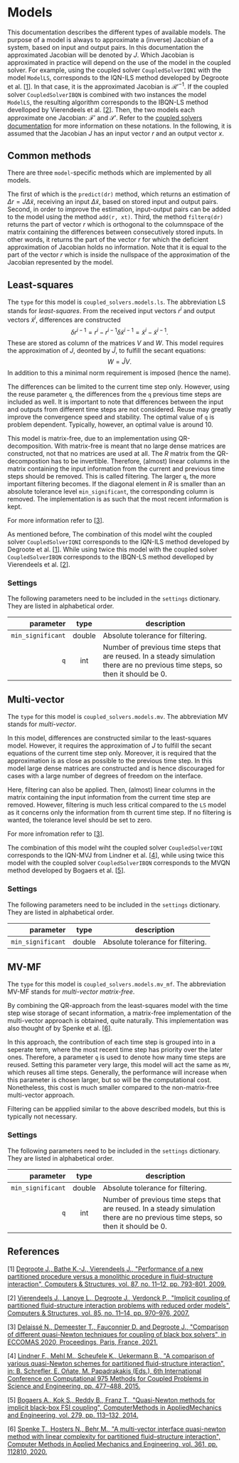 # Models

This documentation describes the different types of available models.
The purpose of a model is always to approximate a (inverse) Jacobian of a system, based on input and output pairs.
In this documentation the approximated Jacobian will be denoted by $J$.
Which Jacobian is approximated in practice will depend on the use of the model in the coupled solver.
For example, using the coupled solver `CoupledSolverIQNI` with the model `ModelLS`, corresponds to the IQN-ILS method developed by Degroote et al. [[1](#1)].
In that case, it is the approximated Jacobian is $\mathcal{R}'^{-1}$.
If the coupled solver `CoupledSolverIBQN` is combined with two instances the model `ModelLS`, the resulting algorithm corresponds to the IBQN-LS method develloped by Vierendeels et al. [[2](#2)].
Then, the two models each approximate one Jacobian: $\mathcal{F}'$ and $\mathcal{S}'$.
Refer to the [coupled solvers documentation](../coupled_solvers.md) for more information on these notations.
In the following, it is assumed that the Jacobian $J$ has an input vector $r$ and an output vector $x$.

## Common methods

There are three `model`-specific methods which are implemented by all models.

The first of which is the `predict(dr)` method, which returns an estimation of $\Delta r=J\Delta\tilde{x}$, receiving an input $\Delta\tilde{x}$, based on stored input and output pairs.
Second, in order to improve the estimation, input-output pairs can be added to the model using the method `add(r, xt)`.
Third, the method `filterq(dr)` returns the part of vector $r$ which is orthogonal to the columnspace of the matrix containing the differences between consecutively stored inputs.
In other words, it returns the part of the vector $r$ for which the deficient approximation of Jacobian holds no information.
Note that it is equal to the part of the vector $r$ which is inside the nullspace of the approximation of the Jacobian represented by the model.

## Least-squares

The `type` for this model is `coupled_solvers.models.ls`.
The abbreviation LS stands for _least-squares_.
From the received input vectors $r^i$ and output vectors $\tilde{x}^i$, differences are constructed
$$
\delta r^{i-1}=r^i-r^{i-1}
\delta \tilde{x}^{i-1}=\tilde{x}^i-\tilde{x}^{i-1}.
$$
These are stored as column of the matrices $V$ and $W$.
This model requires the approximation of $J$, deonted by $\widehat{J}$, to fulfill the secant equations:
$$
W=\widehat{J}V.
$$
In addition to this a minimal norm requirement is imposed (hence the name).

The differences can be limited to the current time step only.
However, using the reuse parameter `q`, the differences from the `q` previous time steps are included as well.
It is important to note that differences between the input and outputs from different time steps are not considered.
Reuse may greatly improve the convergence speed and stability.
The optimal value of `q` is problem dependent.
Typically, however, an optimal value is around 10.

This model is matrix-free, due to an implementation using QR-decomposition.
With matrix-free is meant that no large dense matrices are constructed, not that no matrices are used at all.
The $R$ matrix from the QR-decompostion has to be invertible.
Therefore, (almost) linear columns in the matrix containing the input information from the current and previous time steps should be removed.
This is called filtering. The larger `q`, the more important filtering becomes.
If the diagonal element in $R$ is smaller than an absolute tolerance level `min_significant`, the corresponding column is removed.
The implementation is as such that the most recent information is kept.

For more information refer to [[3](#3)].

As mentioned before,
The combination of this model wiht the coupled solver `CoupledSolverIQNI` corresponds to the IQN-ILS method developed by Degroote et al. [[1](#1)].
While using twice this model with the coupled solver `CoupledSolverIBQN` corresponds to the IBQN-LS method develloped by Vierendeels et al. [[2](#2)].

### Settings

The following parameters need to be included in the `settings` dictionary.
They are listed in alphabetical order.

parameter|type|description
---:|:---:|---
`min_significant`|double|Absolute tolerance for filtering.
`q`|int|Number of previous time steps that are reused. In a steady simulation there are no previous time steps, so then it should be 0.

## Multi-vector

The `type` for this model is `coupled_solvers.models.mv`.
The abbreviation MV stands for _multi-vector_.

In this model, differences are constructed similar to the least-squares model.
However, it requires the approximation of $J$ to fulfill the secant equations of the current time step only.
Moreover, it is required that the approximation is as close as possible to the previous time step.
In this model large dense matrices are constructed and is hence discouraged for cases with a large number of degrees of freedom on the interface.

Here, filtering can also be applied.
Then, (almost) linear columns in the matrix containing the input information from the current time step are removed.
However, filtering is much less critical compared to the `LS` model as it concerns only the information from th current time step.
If no filtering is wanted, the tolerance level should be set to zero.

For more infromation refer to [[3](#3)].

The combination of this model wiht the coupled solver `CoupledSolverIQNI` corresponds to the IQN-MVJ from Lindner et al. [[4](#4)],
while using twice this model with the coupled solver `CoupledSolverIBQN` corresponds to the MVQN method developed by Bogaers et al. [[5](#5)].

### Settings

The following parameters need to be included in the `settings` dictionary.
They are listed in alphabetical order.

parameter|type|description
---:|:---:|---
`min_significant`|double|Absolute tolerance for filtering.

## MV-MF

The `type` for this model is `coupled_solvers.models.mv_mf`.
The abbreviation MV-MF stands for _multi-vector matrix-free_.

By combining the QR-approach from the least-squares model with the time step wise storage of secant information,
a matrix-free implementation of the multi-vector approach is obtained, quite naturally.
This implementation was also thought of by Spenke et al. [[6](#6)].

In this approach, the contribution of each time step is grouped into in a seperate term, where the most recent time step has priority over the later ones.
Therefore, a parameter `q` is used to denote how many time steps are reused.
Setting this parameter very large, this model will act the same as `MV`, which reuses all time steps.
Generally, the performance will increase when this parameter is chosen larger, but so will be the computational cost.
Nonetheless, this cost is much smaller compared to the non-matrix-free multi-vector approach.

Filtering can be appplied similar to the above described models, but this is typically not necessary.

### Settings

The following parameters need to be included in the `settings` dictionary.
They are listed in alphabetical order.

parameter|type|description
---:|:---:|---
`min_significant`|double|Absolute tolerance for filtering.
`q`|int|Number of previous time steps that are reused. In a steady simulation there are no previous time steps, so then it should be 0.

## References 
<a id="1">[1]</a> 
[Degroote J., Bathe K.-J., Vierendeels J., "Performance of a new partitioned procedure versus a monolithic procedure in fluid-structure interaction", Computers & Structures, vol. 87, no. 11–12, pp. 793-801, 2009.](http://hdl.handle.net/1854/LU-533365)

<a id="2">[2]</a> 
[Vierendeels J., Lanoye L., Degroote J., Verdonck P., "Implicit coupling of partitioned fluid-structure interaction problems with reduced order models", Computers & Structures, vol. 85, no. 11–14, pp. 970–976, 2007.](http://hdl.handle.net/1854/LU-409369)

<a id="3">[3]</a> 
[Delaissé N., Demeester T., Fauconnier D. and Degroote J., "Comparison of different quasi-Newton techniques for coupling of black box solvers", in ECCOMAS 2020, Proceedings, Paris, France, 2021.](http://hdl.handle.net/1854/LU-8685199)

<a id="4">[4]</a> 
[Lindner F., Mehl M., Scheufele K., Uekermann B., "A comparison of various quasi-Newton schemes for partitioned fluid-structure interaction", in: B. Schrefler, E. Oñate, M. Papadrakakis (Eds.), 6th International Conference on Computational 975 Methods for Coupled Problems in Science and Engineering, pp. 477–488, 2015.](https://www.researchgate.net/publication/277077208_A_Comparison_of_various_Quasi-Newton_Schemes_for_Partitioned_Fluid-Structure_Interaction)

<a id="5">[5]</a> 
[Bogaers A., Kok S., Reddy B., Franz T., "Quasi-Newton methods for implicit black-box FSI coupling", ComputerMethods in AppliedMechanics and Engineering, vol. 279, pp. 113–132, 2014.](https://doi.org/10.1016/j.cma.2014.06.033)

<a id="6">[6]</a> 
[Spenke T., Hosters N., Behr M., "A multi-vector interface quasi-newton method with linear complexity for partitioned fluid–structure interaction", Computer Methods in Applied Mechanics and Engineering, vol. 361, pp. 112810, 2020.](https://doi.org/10.1016/j.cma.2019.112810)